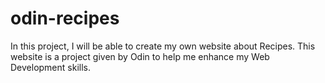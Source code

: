 # odin-recipes

In this project, I will be able to create my own website about Recipes.
This website is a project given by Odin to help me enhance my Web Development
skills.
